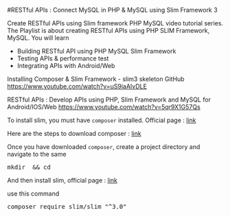 #RESTful APIs : Connect MySQL in PHP & MySQL using Slim Framework 3

Create RESTful APIs using Slim framework PHP MySQL video tutorial series.  
The Playlist is about creating RESTful APIs using PHP SLIM Framework, MySQL. You will learn

- Building RESTful API using PHP MySQL Slim Framework
- Testing APIs & performance test
- Integrating APIs with Android/Web

Installing Composer & Slim Framework - slim3 skeleton GitHub
https://www.youtube.com/watch?v=uS9iaAIvDLE

RESTful APIs : Develop  APIs using PHP, Slim Framework and MySQL for Android/IOS/Web
https://www.youtube.com/watch?v=5qr9X1G57Qs


To install slim, you must have `composer` installed. Official page : <a href="https://getcomposer.org/">link</a>

Here are the steps to download composer : <a href="https://getcomposer.org/download/">link</a>

Once you have downloaded `composer`, create a project directory and navigate to the same

<pre>
mkdir <dir-name> && cd <dir-name>
</pre>

And then install slim, official page : <a href="https://www.slimframework.com/">link</a>

use this command
<pre>
composer require slim/slim "^3.0"
</pre>

